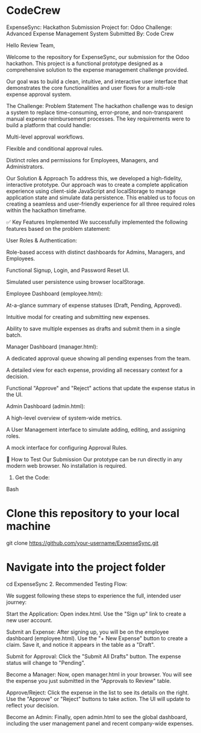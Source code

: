# CodeCrew

ExpenseSync: Hackathon Submission
Project for: Odoo
Challenge: Advanced Expense Management System
Submitted By: Code Crew

Hello Review Team,

Welcome to the repository for ExpenseSync, our submission for the Odoo hackathon. This project is a functional prototype designed as a comprehensive solution to the expense management challenge provided.

Our goal was to build a clean, intuitive, and interactive user interface that demonstrates the core functionalities and user flows for a multi-role expense approval system.

The Challenge: Problem Statement
The hackathon challenge was to design a system to replace time-consuming, error-prone, and non-transparent manual expense reimbursement processes. The key requirements were to build a platform that could handle:

Multi-level approval workflows.

Flexible and conditional approval rules.

Distinct roles and permissions for Employees, Managers, and Administrators.

Our Solution & Approach
To address this, we developed a high-fidelity, interactive prototype. Our approach was to create a complete application experience using client-side JavaScript and localStorage to manage application state and simulate data persistence. This enabled us to focus on creating a seamless and user-friendly experience for all three required roles within the hackathon timeframe.

✅ Key Features Implemented
We successfully implemented the following features based on the problem statement:

User Roles & Authentication:

Role-based access with distinct dashboards for Admins, Managers, and Employees.

Functional Signup, Login, and Password Reset UI.

Simulated user persistence using browser localStorage.

Employee Dashboard (employee.html):

At-a-glance summary of expense statuses (Draft, Pending, Approved).

Intuitive modal for creating and submitting new expenses.

Ability to save multiple expenses as drafts and submit them in a single batch.

Manager Dashboard (manager.html):

A dedicated approval queue showing all pending expenses from the team.

A detailed view for each expense, providing all necessary context for a decision.

Functional "Approve" and "Reject" actions that update the expense status in the UI.

Admin Dashboard (admin.html):

A high-level overview of system-wide metrics.

A User Management interface to simulate adding, editing, and assigning roles.

A mock interface for configuring Approval Rules.

🚀 How to Test Our Submission
Our prototype can be run directly in any modern web browser. No installation is required.

1. Get the Code:

Bash

# Clone this repository to your local machine
git clone https://github.com/your-username/ExpenseSync.git

# Navigate into the project folder
cd ExpenseSync
2. Recommended Testing Flow:

We suggest following these steps to experience the full, intended user journey:

Start the Application: Open index.html. Use the "Sign up" link to create a new user account.

Submit an Expense: After signing up, you will be on the employee dashboard (employee.html). Use the "+ New Expense" button to create a claim. Save it, and notice it appears in the table as a "Draft".

Submit for Approval: Click the "Submit All Drafts" button. The expense status will change to "Pending".

Become a Manager: Now, open manager.html in your browser. You will see the expense you just submitted in the "Approvals to Review" table.

Approve/Reject: Click the expense in the list to see its details on the right. Use the "Approve" or "Reject" buttons to take action. The UI will update to reflect your decision.

Become an Admin: Finally, open admin.html to see the global dashboard, including the user management panel and recent company-wide expenses.
